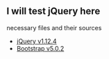 ## I will test jQuery here

necessary files and their sources

- [jQuery v1.12.4](https://code.jquery.com/jquery-1.12.4.min.js)
- [Bootstrap v5.0.2](https://github.com/twbs/bootstrap/releases/download/v5.0.2/bootstrap-5.0.2-dist.zip)
